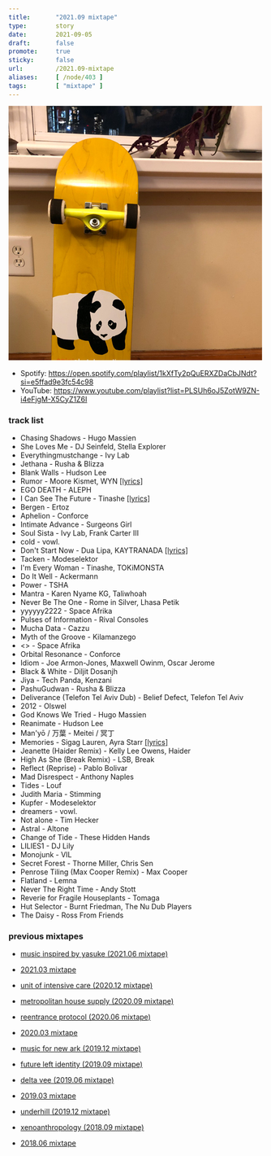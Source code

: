 ```yaml
---
title:       "2021.09 mixtape"
type:        story
date:        2021-09-05
draft:       false
promote:     true
sticky:      false
url:         /2021.09-mixtape
aliases:     [ /node/403 ]
tags:        [ "mixtape" ]
---
```


<img border="0" alt="" src="/images/2021-09-500x500.jpg" width="500" />

- Spotify: https://open.spotify.com/playlist/1kXfTy2pQuERXZDaCbJNdt?si=e5ffad9e3fc54c98
- YouTube: https://www.youtube.com/playlist?list=PLSUh6oJ5ZotW9ZN-i4eFjgM-X5CyZ1Z6I

<!--more-->

### track list

- Chasing Shadows - Hugo Massien
- She Loves Me - DJ Seinfeld, Stella Explorer
- Everythingmustchange - Ivy Lab
- Jethana - Rusha & Blizza
- Blank Walls - Hudson Lee
- Rumor - Moore Kismet, WYN [[lyrics]][wyn]
- EGO DEATH - ALEPH
- I Can See The Future - Tinashe [[lyrics]][tinashe]
- Bergen - Ertoz
- Aphelion - Conforce
- Intimate Advance - Surgeons Girl
- Soul Sista - Ivy Lab, Frank Carter III
- cold - vowl.
- Don't Start Now - Dua Lipa, KAYTRANADA [[lyrics]][dua_lipa]
- Tacken - Modeselektor
- I'm Every Woman - Tinashe, TOKiMONSTA
- Do It Well - Ackermann
- Power - TSHA
- Mantra - Karen Nyame KG, Taliwhoah
- Never Be The One - Rome in Silver, Lhasa Petik
- yyyyyy2222 - Space Afrika
- Pulses of Information - Rival Consoles
- Mucha Data - Cazzu
- Myth of the Groove - Kilamanzego
- <> - Space Afrika
- Orbital Resonance - Conforce
- Idiom - Joe Armon-Jones, Maxwell Owinm, Oscar Jerome
- Black & White - Diljit Dosanjh
- Jiya - Tech Panda, Kenzani
- PashuGudwan - Rusha & Blizza
- Deliverance (Telefon Tel Aviv Dub) - Belief Defect, Telefon Tel Aviv
- 2012 - Olswel
- God Knows We Tried - Hugo Massien
- Reanimate - Hudson Lee
- Man'yō / 万葉 - Meitei / 冥丁
- Memories - Sigag Lauren, Ayra Starr [[lyrics]][starr]
- Jeanette (Haider Remix) - Kelly Lee Owens, Haider
- High As She (Break Remix) - LSB, Break
- Reflect (Reprise) - Pablo Bolivar
- Mad Disrespect - Anthony Naples
- Tides - Louf
- Judith Maria - Stimming
- Kupfer - Modeselektor
- dreamers - vowl.
- Not alone - Tim Hecker
- Astral - Altone
- Change of Tide - These Hidden Hands
- LILIES1 - DJ Lily
- Monojunk - VIL
- Secret Forest - Thorne Miller, Chris Sen
- Penrose Tiling (Max Cooper Remix) - Max Cooper
- Flatland - Lemna
- Never The Right Time - Andy Stott
- Reverie for Fragile Houseplants - Tomaga
- Hut Selector - Burnt Friedman, The Nu Dub Players
- The Daisy - Ross From Friends

### previous mixtapes

- [music inspired by yasuke (2021.06 mixtape)](https://eed3si9n.com/2021.06-mixtape)
- [2021.03 mixtape](https://eed3si9n.com/2021.03-mixtape)
- [unit of intensive care (2020.12 mixtape)](https://eed3si9n.com/2020.12-mixtape)
- [metropolitan house supply (2020.09 mixtape)](https://eed3si9n.com/2020.09-mixtape)
- [reentrance protocol (2020.06 mixtape)](https://eed3si9n.com/2020.06-mixtape)
- [2020.03 mixtape](https://eed3si9n.com/2020.03-mixtape)
- [music for new ark (2019.12 mixtape)](https://eed3si9n.com/2019.12-mixtape)
- [future left identity (2019.09 mixtape)](https://eed3si9n.com/2019.09-mixtape)
- [delta vee (2019.06 mixtape)](https://eed3si9n.com/2019.06-mixtape)
- [2019.03 mixtape](https://eed3si9n.com/2019.03-mixtape)
- [underhill (2019.12 mixtape)](https://eed3si9n.com/2018.12-mixtape)
- [xenoanthropology (2018.09 mixtape)](https://eed3si9n.com/2018.09-mixtape)
- [2018.06 mixtape](https://eed3si9n.com/2018.06-mixtape)

  [wyn]: https://genius.com/Moore-kismet-rumor-lyrics
  [tinashe]: https://genius.com/Tinashe-i-can-see-the-future-lyrics
  [dua_lipa]: https://genius.com/Dua-lipa-dont-start-now-lyrics
  [starr]: https://genius.com/Ayra-starr-memories-lyrics
